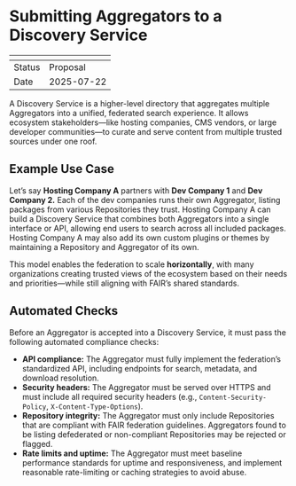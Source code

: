 # Submitting Aggregators to a Discovery Service

| <!-- --> | <!-- -->   |
|----------|------------|
| Status   | Proposal   |
| Date     | 2025-07-22 |

A Discovery Service is a higher-level directory that aggregates multiple Aggregators into a unified, federated search experience. It allows ecosystem stakeholders—like hosting companies, CMS vendors, or large developer communities—to curate and serve content from multiple trusted sources under one roof.

## Example Use Case

Let’s say **Hosting Company A** partners with **Dev Company 1** and **Dev Company 2.** Each of the dev companies runs their own Aggregator, listing packages from various Repositories they trust. Hosting Company A can build a Discovery Service that combines both Aggregators into a single interface or API, allowing end users to search across all included packages. Hosting Company A may also add its own custom plugins or themes by maintaining a Repository and Aggregator of its own.

This model enables the federation to scale **horizontally**, with many organizations creating trusted views of the ecosystem based on their needs and priorities—while still aligning with FAIR’s shared standards.

## Automated Checks

Before an Aggregator is accepted into a Discovery Service, it must pass the following automated compliance checks:

* **API compliance:** The Aggregator must fully implement the federation’s standardized API, including endpoints for search, metadata, and download resolution.
* **Security headers:** The Aggregator must be served over HTTPS and must include all required security headers (e.g., `Content-Security-Policy`, `X-Content-Type-Options`).
* **Repository integrity:** The Aggregator must only include Repositories that are compliant with FAIR federation guidelines. Aggregators found to be listing defederated or non-compliant Repositories may be rejected or flagged.
* **Rate limits and uptime:** The Aggregator must meet baseline performance standards for uptime and responsiveness, and implement reasonable rate-limiting or caching strategies to avoid abuse.
